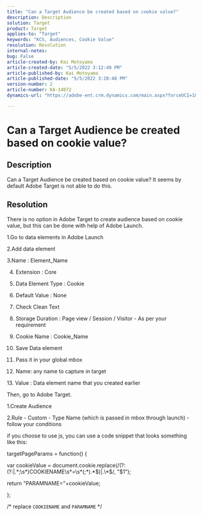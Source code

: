```yaml
---
title: "Can a Target Audience be created based on cookie value?"
description: Description
solution: Target
product: Target
applies-to: "Target"
keywords: "KCS, Audiences, Cookie Value"
resolution: Resolution
internal-notes: 
bug: False
article-created-by: Kai Motoyama
article-created-date: "5/5/2022 3:12:49 PM"
article-published-by: Kai Motoyama
article-published-date: "5/5/2022 3:20:48 PM"
version-number: 2
article-number: KA-14072
dynamics-url: "https://adobe-ent.crm.dynamics.com/main.aspx?forceUCI=1&pagetype=entityrecord&etn=knowledgearticle&id=8275a2d0-85cc-ec11-a7b5-6045bd00d995"

---
```

# Can a Target Audience be created based on cookie value?

## Description


Can a Target Audience be created based on cookie value? It seems by default Adobe Target is not able to do this.


## Resolution


There is no option in Adobe Target to create audience based on cookie value, but this can be done with help of Adobe Launch.

1.Go to data elements in Adobe Launch

2.Add data element

3.Name : Element_Name

4. Extension : Core

5. Data Element Type : Cookie

6. Default Value : None

7. Check Clean Text

8. Storage Duration : Page view / Session / Visitor - As per your requirement

9. Cookie Name : Cookie_Name

10. Save Data element

11. Pass it in your global mbox

12. Name: any name to capture in target

13. Value : Data element name that you created earlier



Then, go to Adobe Target.

1.Create Audience

2.Rule - Custom - Type Name (which is passed in mbox through launch) - follow your conditions



if you choose to use js, you can use a code snippet that looks something like this:

targetPageParams = function() {

var cookieValue = document.cookie.replace(/(?:(?:|.\*;\s\*)COOKIENAME\s\*\=\s\*(;\*).\*$)|.\*$/, "$1");



return "PARAMNAME="+cookieValue;



};

/\* replace `COOKIENAME` and `PARAMNAME` \*/

